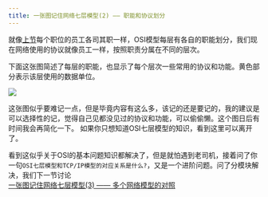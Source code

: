 ```yaml
---
title: 一张图记住网络七层模型(2) —— 职能和协议划分
---
```



就像[上节](http://hewei.site/osi-model-1)每个职位的员工各司其职一样，OSI模型每层有各自的职能划分，我们现在网络使用的协议就像员工一样，按照职责分属在不同的层次。

<!--more-->

下面这张图简述了每层的职能，也显示了每个层次一些常用的协议和功能。黄色部分表示该层使用的数据单位。

![](http://ofibx667h.bkt.clouddn.com/blog/img/16-11-07-markdown/osi-func.jpg)

这张图似乎要难记一点，但是毕竟内容有这么多，该记的还是要记的，我的建议是可以选择性的记，觉得自己见都没见过的协议和功能，可以偷偷懒。这个图日后有时间我会再简化一下。
如果你只想知道OSI七层模型的知识，看到这里可以离开了。

看到这似乎关于OSI的基本问题知识都解决了，但是就怕遇到老司机，接着问了你一句`OSI七层模型和TCP/IP模型的对应关系是什么?`，又是一个进阶问题。问了分模块解决，我们下一节讨论  
[一张图记住网络七层模型(3) —— 多个网络模型的对照](http://hewei.site/osi-model-3)




